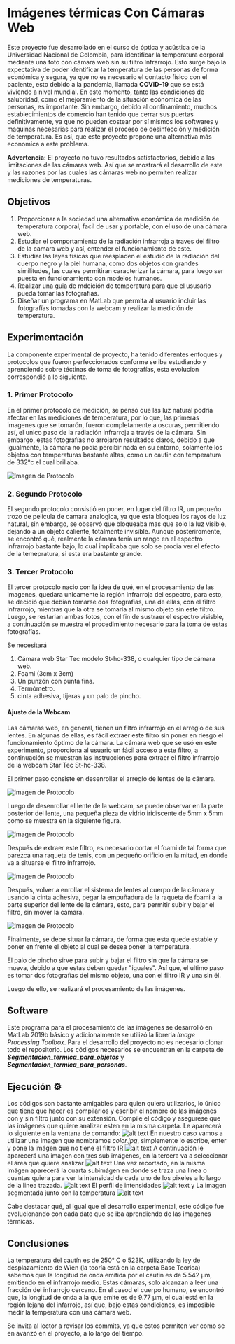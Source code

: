 # Imágenes térmicas Con Cámaras Web
Este proyecto fue desarrollado en el curso de óptica y acústica de la Universidad Nacional de Colombia, para identificar la temperatura corporal mediante
una foto con cámara web sin su filtro Infrarrojo. Esto surge bajo la expectativa de poder identificar la temperatura de las personas de forma económica y segura, ya que no es necesario el contacto físico con el paciente, esto debido a la pandemia, llamada **COVID-19** que se está viviendo a nivel mundial. En este momento, tanto las condiciones de salubridad, como el mejoramiento de la situación ecónomica de las personas, es importante. Sin embargo, debido al confinamiento, muchos establecimientos de comercio han tenido que cerrar sus puertas definitivamente, ya que no pueden costear por sí mismos los softwares y maquinas necesarias para realizar el proceso de desinfección y medición de temperatura. Es así, que este proyecto propone una alternativa más economica a este problema.

**Advertencia:** El proyecto no tuvo resultados satisfactorios, debido a las limitaciones de las cámaras web. Así que se mostrará el desarrollo de este y las razones por las cuales las cámaras web no permiten realizar mediciones de temperaturas.

## Objetivos
1. Proporcionar a la sociedad una alternativa económica de medición de temperatura corporal, facil de usar y portable, con el uso de una cámara web.
2. Estudiar el comportamiento de la radiación infrarroja a traves del filtro de la camara web y así, entender el funcionamiento de este.
3. Estudiar las leyes físicas que reespladen el estudio de la radiación del cuerpo negro y la piel humana, como dos objetos con grandes similitudes, las cuales permitiran caracterizar la cámara, para luego ser puesta en funcionamiento con modelos humanos.
4. Realizar una guia de mdeición de temperatura para que el ususario pueda tomar las fotografías.
5. Diseñar un programa en MatLab que permita al usuario incluir las fotografías tomadas con la webcam y realizar la medición de temperatura.

## Experimentación
La componente experimental de proyecto, ha tenido diferentes enfoques y protocolos que fueron perfeccionados conforme se iba estudiando y aprendiendo sobre téctinas de toma de fotografías, esta evolucion correspondió a lo siguiente.

### 1. Primer Protocolo
En el primer protocolo de medición, se pensó que las luz natural podría afectar en las mediciones de temperatura, por lo que, las primeras imagenes que se tomarón, fueron completamente a oscuras, permitiendo así, el unico paso de la radiación infrarroja a través de la cámara. Sin embargo, estas fotografías no arrojaron resultados claros, debido a que igualmente, la cámara no podía percibir nada en su entorno, solamente los objetos con temperaturas bastante altas, como un cautin con temperatura de 332°c el cual brillaba.

![Imagen de Protocolo](1Protocolo.jpg)

### 2. Segundo Protocolo
El segundo protocolo consistió en poner, en lugar del filtro IR, un pequeño trozo de pelicula de camara analogica, ya que esta bloquea los rayos de luz natural, sin embargo, se observó que bloqueaba mas que solo la luz visible, dejando a un objeto caliente, totalmente invisible. Aunque posteriromente, se encontró qué, realmente la cámara tenía un rango en el espectro infrarrojo bastante bajo, lo cual implicaba que solo se prodía ver el efecto de la temepratura, si esta era bastante grande.

### 3. Tercer Protocolo

El tercer protocolo nacio con la idea de qué, en el procesamiento de las imagenes, quedara unicamente la región infrarroja del espectro, para esto, se decidió que debian tomarse dos fotografias, una de ellas, con el filtro infrarrojo, mientras que la otra se tomaría al mismo objeto sin este filtro. Luego, se restarian ambas fotos, con el fin de sustraer el espectro visisble, a continuación se muestra el procedimiento necesario para la toma de estas fotografías.

Se necesitará

  1. Cámara web Star Tec modelo St-hc-$338$, o cualquier tipo de cámara web.
  2. Foami (3cm x 3cm)
  3. Un punzón con punta fina.
  4. Termómetro.
  5. cinta adhesiva, tijeras y un palo de pincho.

#### Ajuste de la Webcam

Las cámaras web, en general, tienen un filtro infrarrojo en el arreglo de sus lentes. En algunas de ellas, es fácil extraer este filtro sin poner en riesgo el funcionamiento óptimo de la cámara. La cámara web que se usó en este experimento, proporciona al usuario un fácil acceso a este filtro, a continuación se muestran las instrucciones para extraer el filtro infrarrojo de la webcam Star Tec St-hc-338.

El primer paso consiste en desenrollar el arreglo de lentes de la cámara.

![Imagen de Protocolo](paso1.png)

Luego de desenrollar el lente de la webcam, se puede observar en la parte posterior del lente, una pequeña pieza de vidrio iridiscente de 5mm x 5mm como se muestra en la siguiente figura.

![Imagen de Protocolo](paso2ofi1.png)

Después de extraer este filtro, es necesario cortar el foami de tal forma que parezca una raqueta de tenis, con un pequeño orificio en la mitad, en donde va a situarse el filtro infrarrojo.

![Imagen de Protocolo](tercerPaso.png)

Después, volver a enrollar el sistema de lentes al cuerpo de la cámara y usando la cinta adhesiva, pegar la empuñadura de la raqueta de foami a la parte superior del lente de la cámara, esto, para permitir subir y bajar el filtro, sin mover la cámara.

![Imagen de Protocolo](oficialLastStep.png)

Finalmente, se debe situar la cámara, de forma que esta quede estable y poner en frente el objeto al cual se desea poner la temperatura.

El palo de pincho sirve para subir y bajar el filtro sin que la cámara se mueva, debido a que estas deben quedar "iguales". Así que, el ultimo paso es tomar dos fotografías del mismo objeto, una con el filtro IR y una sin él.

Luego de ello, se realizará el procesamiento de las imágenes.

## Software
Este programa para el procesamiento de las imágenes se desarrolló en MatLab 2019b básico y adicionalmente se utilizó la libreria *Image Processing Toolbox*. Para el desarrollo del proyecto no es necesario clonar todo el repositorio. Los códigos necesarios se encuentran en la carpeta de ***Segmentacion_termica_para_objetos*** y ***Segmentacion_termica_para_personas***.

## Ejecución ⚙️
Los códigos son bastante amigables para quien quiera utilizarlos, lo único que tiene que hacer es compilarlos y escribir el nombre de las imágenes con y sin filtro junto con su extensión. Compile el código y asegurese que las imágenes que quiere analizar esten en la misma carpeta. Le aparecerá lo siguiente en la ventana de comando:
![alt text](1.JPG)
En nuestro caso vamos a utilizar una imagen que nombramos *color.jpg*, simplemente lo escribe, enter y pone la imágen que no tiene el filtro IR
![alt text](2.JPG)
A continuación le aparecerá una imagen con tres sub imágenes, en la tercera va a seleccionar el área que quiere analizar
![alt text](3.png)
Una vez recortado, en la misma imágen aparecerá la cuarta subimágen en donde se traza una linea o cuantas quiera para ver la intensidad de cada uno de los pixeles a lo largo de la linea trazada.
![alt text](4.png)
El perfil de intensidades
![alt text](Segmentacion%20Termica%20objetos/Cautín/Profile_fig2.jpg)
y La imagen segmentada junto con la temperatura
![alt text](Segmentacion%20Termica%20objetos/Cautín/Imagen_Segmentada_fig3.jpg)

Cabe destacar qué, al igual que el desarrollo experimental, este código fue evolucionando con cada dato que se iba aprendiendo de las imagenes térmicas.


## Conclusiones
La temperatura del cautín es de 250° C o 523K, utilizando la ley de desplazamiento de Wien (la teoría está en la carpeta Base Teorica) sabemos que la longitud de onda emitida por el cautín es de 5.542 μm, emitiendo en el infrarrojo medio. Estas cámaras, solo alcanzan a leer una fracción del infrarrojo cercano. En el casod el cuerpo humano, se encontró que, la longitud de onda a la que emite es de 9.77 μm, el cual está en la región lejana del infarrojo, así que, bajo estas condiciones, es imposible medir la temperatura con una cámara web.

Se invita al lector a revisar los commits, ya que estos permiten ver como se en avanzó en el proyecto, a lo largo del tiempo.
